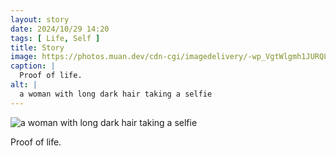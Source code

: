 ```yaml
---
layout: story
date: 2024/10/29 14:20
tags: [ Life, Self ]
title: Story
image: https://photos.muan.dev/cdn-cgi/imagedelivery/-wp_VgtWlgmh1JURQ8t1mg/d5a4c428-8329-4a1a-495c-0ae10f396300/public
caption: |
  Proof of life.
alt: |
  a woman with long dark hair taking a selfie
---
```


![a woman with long dark hair taking a selfie](https://photos.muan.dev/cdn-cgi/imagedelivery/-wp_VgtWlgmh1JURQ8t1mg/d5a4c428-8329-4a1a-495c-0ae10f396300/public)

Proof of life.
